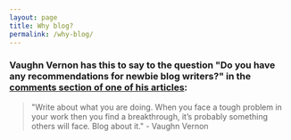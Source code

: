 ```yaml
---
layout: page
title: Why blog?
permalink: /why-blog/
---
```



### Vaughn Vernon has this to say to the question "Do you have any recommendations for newbie blog writers?" in the [comments section of one of his articles](https://vaughnvernon.co/?p=879#comment-1938):

> "Write about what you are doing. When you face a tough problem in your work then you find a breakthrough, it’s probably something others will face. Blog about it." - Vaughn Vernon
